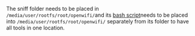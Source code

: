 <p>The sniff folder needs to be placed in <code>/media/user/rootfs/root/openwifi/</code>and its <a href=https://github.com/csshark/sdr-cap/edit/main/>bash script</a>needs to be placed into <code>/media/user/rootfs/root/openwifi/</code> separately from its folder to have all tools in one location.</p>
